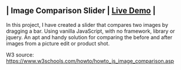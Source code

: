 ## | Image Comparison Slider | [Live Demo]() |


In this project, I have created a slider that compares two images by dragging a bar.
Using vanilla JavaScript, with no framework, library or jquery.
An apt and handy solution for comparing the before and after images from a picture edit or product shot.


W3 source: https://www.w3schools.com/howto/howto_js_image_comparison.asp